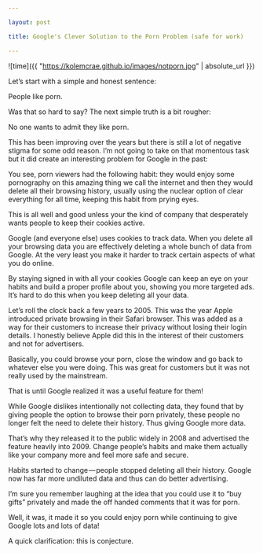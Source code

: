 ```yaml
---

layout: post

title: Google's Clever Solution to the Porn Problem (safe for work)

---
```






![time]({{ "https://kolemcrae.github.io/images/notporn.jpg" | absolute_url }})

Let’s start with a simple and honest sentence:

People like porn.

Was that so hard to say? The next simple truth is a bit rougher:

No one wants to admit they like porn.

This has been improving over the years but there is still a lot of negative stigma for some odd reason. I’m not going to take on that momentous task but it did create an interesting problem for Google in the past:

You see, porn viewers had the following habit: they would enjoy some pornography on this amazing thing we call the internet and then they would delete all their browsing history, usually using the nuclear option of clear everything for all time, keeping this habit from prying eyes.

This is all well and good unless your the kind of company that desperately wants people to keep their cookies active.

Google (and everyone else) uses cookies to track data. When you delete all your browsing data you are effectively deleting a whole bunch of data from Google. At the very least you make it harder to track certain aspects of what you do online.

By staying signed in with all your cookies Google can keep an eye on your habits and build a proper profile about you, showing you more targeted ads. It’s hard to do this when you keep deleting all your data.

Let’s roll the clock back a few years to 2005. This was the year Apple introduced private browsing in their Safari browser. This was added as a way for their customers to increase their privacy without losing their login details. I honestly believe Apple did this in the interest of their customers and not for advertisers.

Basically, you could browse your porn, close the window and go back to whatever else you were doing. This was great for customers but it was not really used by the mainstream.

That is until Google realized it was a useful feature for them!

While Google dislikes intentionally not collecting data, they found that by giving people the option to browse their porn privately, these people no longer felt the need to delete their history. Thus giving Google more data.

That’s why they released it to the public widely in 2008 and advertised the feature heavily into 2009. Change people’s habits and make them actually like your company more and feel more safe and secure.

Habits started to change — people stopped deleting all their history. Google now has far more undiluted data and thus can do better advertising.

I’m sure you remember laughing at the idea that you could use it to “buy gifts” privately and made the off handed comments that it was for porn.

Well, it was, it made it so you could enjoy porn while continuing to give Google lots and lots of data!

A quick clarification: this is conjecture.
